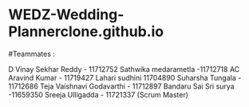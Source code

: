 # WEDZ-Wedding-Plannerclone.github.io
#Teammates :

D Vinay Sekhar Reddy - 11712752
Sathwika medarametla -11712718
AC Aravind Kumar - 11719427
Lahari sudhini 11704890
Suharsha Tungala - 11712686
Teja Vaishnavi Godavarthi - 11712897
Bandaru Sai Sri surya -11659350
Sreeja Ulligadda - 11721337 (Scrum Master)
